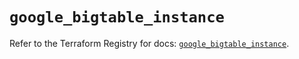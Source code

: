 # `google_bigtable_instance`

Refer to the Terraform Registry for docs: [`google_bigtable_instance`](https://registry.terraform.io/providers/hashicorp/google/5.15.0/docs/resources/bigtable_instance).
